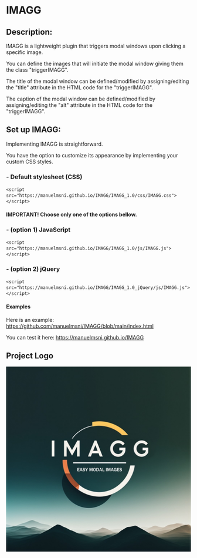 # IMAGG
## Description:
IMAGG is a lightweight plugin that triggers modal windows upon clicking a specific image.

You can define the images that will initiate the modal window giving them the class "triggerIMAGG".

The title of the modal window can be defined/modified by assigning/editing the "title" attribute in the HTML code for the "triggerIMAGG".

The caption of the modal window can be defined/modified by assigning/editing the "alt" attribute in the HTML code for the "triggerIMAGG".

        
## Set up IMAGG:
Implementing IMAGG is straightforward.

You have the option to customize its appearance by implementing your custom CSS styles.

###   - Default stylesheet (CSS)
    <script src="https://manuelmsni.github.io/IMAGG/IMAGG_1.0/css/IMAGG.css"></script>

#### IMPORTANT! Choose only one of the options bellow.

###   - (option 1) JavaScript
    <script src="https://manuelmsni.github.io/IMAGG/IMAGG_1.0/js/IMAGG.js"></script>

###   - (option 2) jQuery
    <script src="https://manuelmsni.github.io/IMAGG/IMAGG_1.0_jQuery/js/IMAGG.js"></script>
    
#### Examples
    
Here is an example:
https://github.com/manuelmsni/IMAGG/blob/main/index.html

You can test it here:
https://manuelmsni.github.io/IMAGG

## Project Logo
![alt IMAGG logo](https://github.com/manuelmsni/IMAGG/blob/main/IMAGG.jpg?raw=true)
